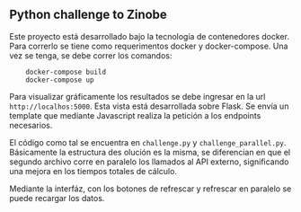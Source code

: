 ## Python challenge to Zinobe

Este proyecto está desarrollado bajo la tecnología de contenedores docker.
Para correrlo se tiene como requerimentos docker y docker-compose. Una vez se tenga, se debe correr los comandos:

```
    docker-compose build
    docker-compose up
```

Para visualizar gráficamente los resultados se debe ingresar en la url `http://localhos:5000`.
Esta vista está desarrollada sobre Flask. Se envía un template que mediante Javascript realiza la petición a los endpoints necesarios.

El código como tal se encuentra en `challenge.py` y `challenge_parallel.py`. Básicamente la estructura des olución es la misma, se diferencian en que el segundo archivo corre en paralelo los llamados al API externo, significando una mejora en los tiempos totales de cálculo.

Mediante la interfáz, con los botones de refrescar y refrescar en paralelo se puede recargar los datos.